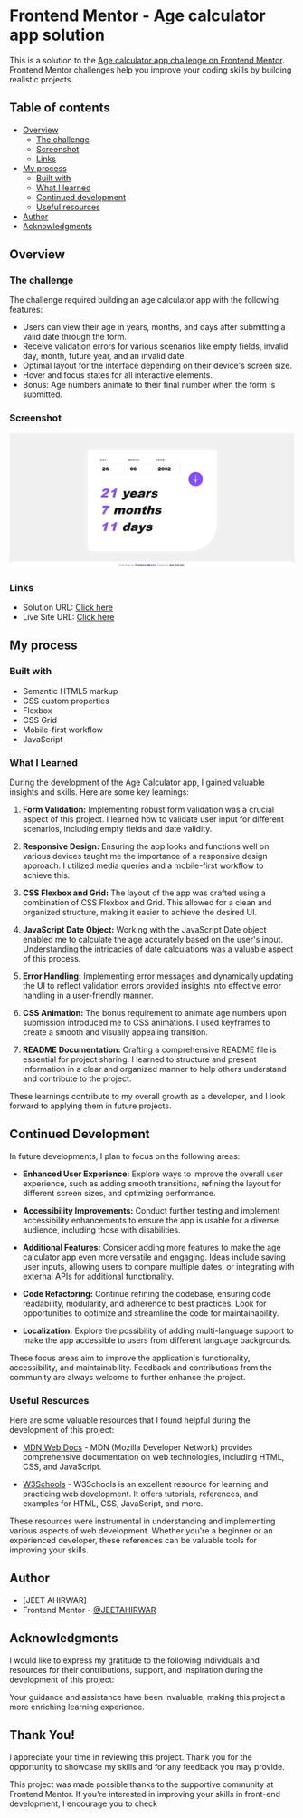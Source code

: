 # Frontend Mentor - Age calculator app solution

This is a solution to the [Age calculator app challenge on Frontend Mentor](https://www.frontendmentor.io/challenges/age-calculator-app-dF9DFFpj-Q). Frontend Mentor challenges help you improve your coding skills by building realistic projects. 

## Table of contents

- [Overview](#overview)
  - [The challenge](#the-challenge)
  - [Screenshot](#screenshot)
  - [Links](#links)
- [My process](#my-process)
  - [Built with](#built-with)
  - [What I learned](#what-i-learned)
  - [Continued development](#continued-development)
  - [Useful resources](#useful-resources)
- [Author](#author)
- [Acknowledgments](#acknowledgments)

## Overview

### The challenge

The challenge required building an age calculator app with the following features:

- Users can view their age in years, months, and days after submitting a valid date through the form.
- Receive validation errors for various scenarios like empty fields, invalid day, month, future year, and an invalid date.
- Optimal layout for the interface depending on their device's screen size.
- Hover and focus states for all interactive elements.
- Bonus: Age numbers animate to their final number when the form is submitted.

### Screenshot

![](./design/Desktop-completed1.png)


### Links

- Solution URL: [Click here](https://github.com/JEETAHIRWAR/Age-calculator-app)
- Live Site URL: [Click here](https://jeetahirwar.github.io/Age-calculator-app/)

## My process

### Built with

- Semantic HTML5 markup
- CSS custom properties
- Flexbox
- CSS Grid
- Mobile-first workflow
- JavaScript


### What I Learned

During the development of the Age Calculator app, I gained valuable insights and skills. Here are some key learnings:

1. **Form Validation:** Implementing robust form validation was a crucial aspect of this project. I learned how to validate user input for different scenarios, including empty fields and date validity.

2. **Responsive Design:** Ensuring the app looks and functions well on various devices taught me the importance of a responsive design approach. I utilized media queries and a mobile-first workflow to achieve this.

3. **CSS Flexbox and Grid:** The layout of the app was crafted using a combination of CSS Flexbox and Grid. This allowed for a clean and organized structure, making it easier to achieve the desired UI.

4. **JavaScript Date Object:** Working with the JavaScript Date object enabled me to calculate the age accurately based on the user's input. Understanding the intricacies of date calculations was a valuable aspect of this process.

5. **Error Handling:** Implementing error messages and dynamically updating the UI to reflect validation errors provided insights into effective error handling in a user-friendly manner.

6. **CSS Animation:** The bonus requirement to animate age numbers upon submission introduced me to CSS animations. I used keyframes to create a smooth and visually appealing transition.

7. **README Documentation:** Crafting a comprehensive README file is essential for project sharing. I learned to structure and present information in a clear and organized manner to help others understand and contribute to the project.

These learnings contribute to my overall growth as a developer, and I look forward to applying them in future projects.


## Continued Development

In future developments, I plan to focus on the following areas:

- **Enhanced User Experience:** Explore ways to improve the overall user experience, such as adding smooth transitions, refining the layout for different screen sizes, and optimizing performance.

- **Accessibility Improvements:** Conduct further testing and implement accessibility enhancements to ensure the app is usable for a diverse audience, including those with disabilities.

- **Additional Features:** Consider adding more features to make the age calculator app even more versatile and engaging. Ideas include saving user inputs, allowing users to compare multiple dates, or integrating with external APIs for additional functionality.

- **Code Refactoring:** Continue refining the codebase, ensuring code readability, modularity, and adherence to best practices. Look for opportunities to optimize and streamline the code for maintainability.

- **Localization:** Explore the possibility of adding multi-language support to make the app accessible to users from different language backgrounds.

These focus areas aim to improve the application's functionality, accessibility, and maintainability. Feedback and contributions from the community are always welcome to further enhance the project.


### Useful Resources

Here are some valuable resources that I found helpful during the development of this project:

- [MDN Web Docs](https://developer.mozilla.org/en-US/docs/Web) - MDN (Mozilla Developer Network) provides comprehensive documentation on web technologies, including HTML, CSS, and JavaScript.

- [W3Schools](https://www.w3schools.com/) - W3Schools is an excellent resource for learning and practicing web development. It offers tutorials, references, and examples for HTML, CSS, JavaScript, and more.

These resources were instrumental in understanding and implementing various aspects of web development. Whether you're a beginner or an experienced developer, these references can be valuable tools for improving your skills.


## Author

- [JEET AHIRWAR]
- Frontend Mentor - [@JEETAHIRWAR](https://www.frontendmentor.io/profile/JEETAHIRWAR)

## Acknowledgments

I would like to express my gratitude to the following individuals and resources for their contributions, support, and inspiration during the development of this project:

Your guidance and assistance have been invaluable, making this project a more enriching learning experience.

## Thank You!

I appreciate your time in reviewing this project. Thank you for the opportunity to showcase my skills and for any feedback you may provide.

This project was made possible thanks to the supportive community at Frontend Mentor. If you're interested in improving your skills in front-end development, I encourage you to check